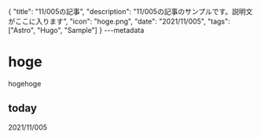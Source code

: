 {
  "title": "11/005の記事",
  "description": "11/005の記事のサンプルです。説明文がここに入ります",
  "icon": "hoge.png",
  "date": "2021/11/005",
  "tags": ["Astro", "Hugo", "Sample"]
}
---metadata

# hoge
hogehoge

## today
2021/11/005